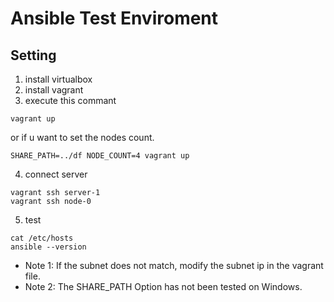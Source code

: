 # Ansible Test Enviroment
## Setting
1. install virtualbox
2. install vagrant
3. execute this commant
```
vagrant up
```
or if u want to set the nodes count.
```
SHARE_PATH=../df NODE_COUNT=4 vagrant up
```
4. connect server 
```
vagrant ssh server-1
vagrant ssh node-0
```

5. test
```
cat /etc/hosts
ansible --version
```


* Note 1: If the subnet does not match, modify the subnet ip in the vagrant file.
* Note 2: The SHARE_PATH Option has not been tested on Windows.